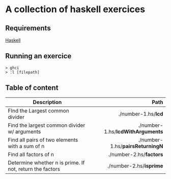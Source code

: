 # A collection of haskell exercices

## Requirements
[Haskell](https://www.haskell.org/downloads)

## Running an exercice
```
> ghci
> :l [filepath]
```

## Table of content
| Description | Path |
| ----------- | ----:|
| FInd the Largest common divider | ./number-1.hs/**lcd** |
| Find the largest common divider w/ arguments | ./number-1.hs/**lcdWithArguments** |
| Find all pairs of two elements with a sum of n | ./number-1.hs/**pairsReturningN** |
| Find all factors of n | ./number-2.hs/**factors** |
| Determine whether n is prime. If not, return the factors | ./number-2.hs/**isprime** |